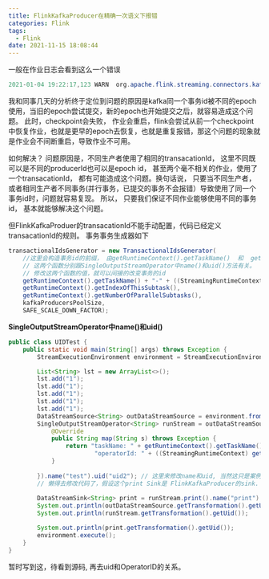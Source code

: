 ```yaml
---
title: FlinkKafkaProducer在精确一次语义下报错
categories: Flink
tags:
  - Flink
date: 2021-11-15 18:08:44
---
```





一般在作业日志会看到这么一个错误

```java
2021-01-04 19:22:17,123 WARN  org.apache.flink.streaming.connectors.kafka.FlinkKafkaProducer [] - Encountered error org.apache.kafka.common.errors.ProducerFencedException: Producer attempted an operation with an old epoch. Either there is a newer producer with the same transactionalId, or the producer's transaction has been expired by the broker. while recovering transaction KafkaTransactionState [transactionalId=Source: KafkaSource -> Map -> Filter -> Flat Map -> Sink: KafkaSink-7f86b06891c19f1e76c3f65c90ce752b-2, producerId=24019, epoch=735]. Presumably this transaction has been already committed before
```

我和同事几天的分析终于定位到问题的原因是kafka同一个事务id被不同的epoch使用，当旧的epoch尝试提交，新的epoch也开始提交之后，就容易造成这个问题。
此时，checkpoint会失败， 作业会重启，flink会尝试从前一个checkpoint中恢复作业，也就是更早的epoch去恢复，也就是重复报错，那这个问题的现象就是作业会不间断重启，导致作业不可用。

如何解决？
问题原因是，不同生产者使用了相同的transacationId， 这里不同既可以是不同的producerId也可以是epoch id， 甚至两个毫不相关的作业，使用了一个transacationId， 都有可能造成这个问题。换句话说， 只要当不同生产者，或者相同生产者不同事务(并行事务，已提交的事务不会报错）导致使用了同一个事务id时，问题就容易复现。
所以， 只要我们保证不同作业能够使用不同的事务id， 基本就能够解决这个问题。

但FlinkKafkaProduer的transacationId不能手动配置，代码已经定义transacationId的规则。
事务事务生成器如下

```java
transactionalIdsGenerator = new TransactionalIdsGenerator(
    //这里会构造事务id的前缀， 由getRuntimeContext().getTaskName()  和  getRuntimeContext()).getOperatorUniqueID() 来决定。 
    // 这两个函数分别跟SingleOutputStreamOperator中name()和uid()方法有关。 
    // 修改这两个函数的值，就可以间接的改变事务的id
    getRuntimeContext().getTaskName() + "-" + ((StreamingRuntimeContext) getRuntimeContext()).getOperatorUniqueID(),
    getRuntimeContext().getIndexOfThisSubtask(),
    getRuntimeContext().getNumberOfParallelSubtasks(),
    kafkaProducersPoolSize,
    SAFE_SCALE_DOWN_FACTOR);
```

**SingleOutputStreamOperator中name()和uid()**

```java
public class UIDTest {
    public static void main(String[] args) throws Exception {
        StreamExecutionEnvironment environment = StreamExecutionEnvironment.getExecutionEnvironment();

        List<String> lst = new ArrayList<>();
        lst.add("1");
        lst.add("1");
        lst.add("1");
        lst.add("1");
        lst.add("1");
        DataStreamSource<String> outDataStreamSource = environment.fromCollection(lst);
        SingleOutputStreamOperator<String> runStream = outDataStreamSource.map(new RichMapFunction<String, String>() {
            @Override
            public String map(String s) throws Exception {
                return "taskName: " + getRuntimeContext().getTaskName() +
                        "operatorId: " + ((StreamingRuntimeContext) getRuntimeContext()).getOperatorUniqueID();
            }
            
        }).name("test").uid("uid2"); // 这里来修改name和uid, 当然这只是案例， 真正要修改的是FlinkKafkaProder这里Sink的。 
        // 懒得去修改代码了，假设这个print Sink是 FlinkKafkaProducer的sink. 修改name和uid 
        
        DataStreamSink<String> print = runStream.print().name("print").uid("printUId");
        System.out.println(outDataStreamSource.getTransformation().getUid());
        System.out.println(runStream.getTransformation().getUid());

        System.out.println(print.getTransformation().getUid());
        environment.execute();
    }
}
```

暂时写到这，待看到源码, 再去uid和OperatorID的关系。